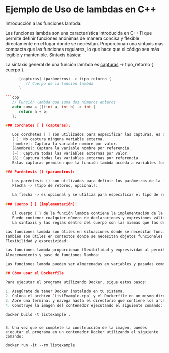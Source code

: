 # Ejemplo de Uso de lambdas en C++

Introducción a las funciones lambda:

Las funciones lambda son una característica introducida en C++11 que permite definir funciones anónimas de manera concisa y flexible directamente en el lugar donde se necesitan.
Proporcionan una sintaxis más compacta que las funciones regulares, lo que hace que el código sea más legible y mantenible.
Sintaxis básica:

La sintaxis general de una función lambda es [capturas](parámetros) -> tipo_retorno { cuerpo }.

```cpp
      [capturas] (parámetros) -> tipo_retorno {
         // Cuerpo de la función lambda
      }

```cpp
   // Función lambda que suma dos números enteros
   auto suma = [](int a, int b) -> int {
      return a + b;
   };

### Corchetes [ ] (capturas):

   Los corchetes [ ] son utilizados para especificar las capturas, es decir, las variables externas que la función lambda puede utilizar. Hay tres tipos de capturas:
   [ ]: No captura ninguna variable externa.
   [nombre]: Captura la variable nombre por valor.
   [&nombre]: Captura la variable nombre por referencia.
   [=]: Captura todas las variables externas por valor.
   [&]: Captura todas las variables externas por referencia.
   Estas capturas permiten que la función lambda acceda a variables fuera de su ámbito local.

### Paréntesis () (parámetros):

   Los paréntesis () son utilizados para definir los parámetros de la función lambda, si es que los tiene. Funcionan de manera similar a los parámetros de una función regular.
   Flecha -> (tipo de retorno, opcional):

   La flecha -> es opcional y se utiliza para especificar el tipo de retorno de la función lambda. Si la función lambda tiene un cuerpo que incluye una declaración return, el tipo de retorno puede deducirse automáticamente y no es necesario especificarlo explícitamente.
   
### Cuerpo { } (implementación):

   El cuerpo { } de la función lambda contiene la implementación de la función. Es donde se especifica qué hace la función lambda cuando se ejecuta.
   Puede contener cualquier número de declaraciones y expresiones válidas en C++.
   La sintaxis y las reglas dentro del cuerpo son las mismas que las de una función regular.

Las funciones lambda son útiles en situaciones donde se necesitan funciones simples y anónimas, como en algoritmos de la STL (std::sort, std::transform, etc.) y algoritmos personalizados.
También son útiles en contextos donde se necesitan objetos funcionales, como en la programación funcional y el diseño de API modernas.
Flexibilidad y expresividad:

Las funciones lambda proporcionan flexibilidad y expresividad al permitir definir funciones de una manera más cercana al problema que se está resolviendo, evitando la necesidad de crear funciones globales o locales separadas.
Almacenamiento y paso de funciones lambda:

Las funciones lambda pueden ser almacenadas en variables y pasadas como argumentos a otras funciones, lo que las hace altamente versátiles y útiles en una variedad de contextos de programación.

## Cómo usar el Dockerfile

Para ejecutar el programa utilizando Docker, sigue estos pasos:

1. Asegúrate de tener Docker instalado en tu sistema.
2. Coloca el archivo `ListExample.cpp` y el Dockerfile en un mismo directorio.
3. Abre una terminal y navega hasta el directorio que contiene los archivos.
4. Construye la imagen del contenedor ejecutando el siguiente comando:

   ```
    docker build -t listexample .
   ```

5. Una vez que se complete la construcción de la imagen, puedes ejecutar el programa en un contenedor Docker utilizando el siguiente comando:

   ```
    docker run -it --rm listexample
   ```